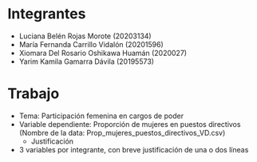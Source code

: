 # Integrantes
  - Luciana Belén Rojas Morote (20203134) 
  - María Fernanda Carrillo Vidalón (20201596)
  - Xiomara Del Rosario Oshikawa Huamán (2020027)
  - Yarim Kamila Gamarra Dávila (20195573)

# Trabajo
- Tema: Participación femenina en cargos de poder
- Variable dependiente: Proporción de mujeres en puestos directivos (Nombre de la data: Prop_mujeres_puestos_directivos_VD.csv)
    - Justificación
- 3 variables por integrante, con breve justificación de una o dos líneas
